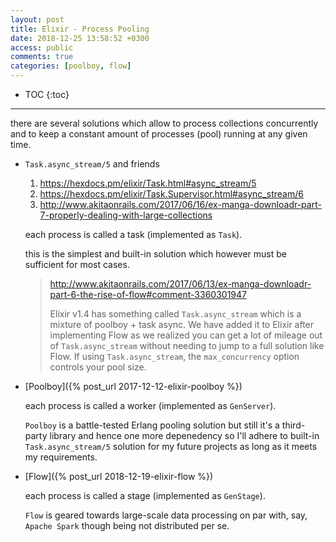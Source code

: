 ```yaml
---
layout: post
title: Elixir - Process Pooling
date: 2018-12-25 13:58:52 +0300
access: public
comments: true
categories: [poolboy, flow]
---
```


<!-- more -->

* TOC
{:toc}
<hr>

there are several solutions which allow to process collections concurrently
and to keep a constant amount of processes (pool) running at any given time.

- `Task.async_stream/5` and friends

  1. <https://hexdocs.pm/elixir/Task.html#async_stream/5>
  2. <https://hexdocs.pm/elixir/Task.Supervisor.html#async_stream/6>
  3. <http://www.akitaonrails.com/2017/06/16/ex-manga-downloadr-part-7-properly-dealing-with-large-collections>

  each process is called a task (implemented as `Task`).

  this is the simplest and built-in solution which however must be sufficient
  for most cases.

  > <http://www.akitaonrails.com/2017/06/13/ex-manga-downloadr-part-6-the-rise-of-flow#comment-3360301947>
  >
  > Elixir v1.4 has something called `Task.async_stream` which is a mixture of
  > poolboy + task async. We have added it to Elixir after implementing Flow as
  > we realized you can get a lot of mileage out of `Task.async_stream` without
  > needing to jump to a full solution like Flow. If using `Task.async_stream`,
  > the `max_concurrency` option controls your pool size.

- [Poolboy]({% post_url 2017-12-12-elixir-poolboy %})

  each process is called a worker (implemented as `GenServer`).

  `Poolboy` is a battle-tested Erlang pooling solution but still it's a
  third-party library and hence one more depenedency so I'll adhere to
  built-in `Task.async_stream/5` solution for my future projects as long
  as it meets my requirements.

- [Flow]({% post_url 2018-12-19-elixir-flow %})

  each process is called a stage (implemented as `GenStage`).

  `Flow` is geared towards large-scale data processing on par with, say,
  `Apache Spark` though being not distributed per se.
